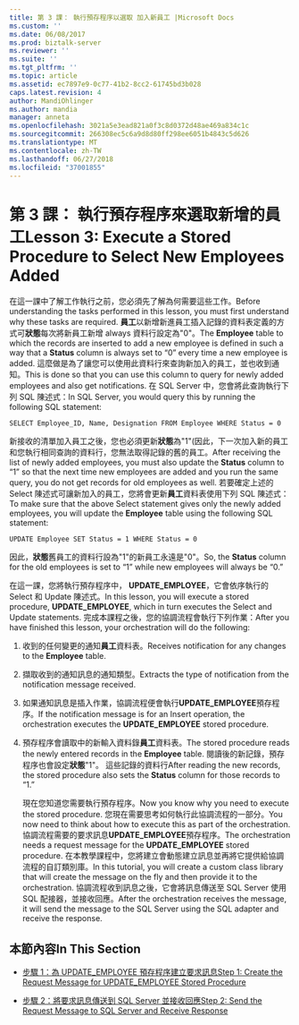 ```yaml
---
title: 第 3 課： 執行預存程序以選取 加入新員工 |Microsoft Docs
ms.custom: ''
ms.date: 06/08/2017
ms.prod: biztalk-server
ms.reviewer: ''
ms.suite: ''
ms.tgt_pltfrm: ''
ms.topic: article
ms.assetid: ec7897e9-0c77-41b2-8cc2-61745bd3b028
caps.latest.revision: 4
author: MandiOhlinger
ms.author: mandia
manager: anneta
ms.openlocfilehash: 3021a5e3ead821a0f3c8d0372d48ae469a834c1c
ms.sourcegitcommit: 266308ec5c6a9d8d80ff298ee6051b4843c5d626
ms.translationtype: MT
ms.contentlocale: zh-TW
ms.lasthandoff: 06/27/2018
ms.locfileid: "37001855"
---
```

# <a name="lesson-3-execute-a-stored-procedure-to-select-new-employees-added"></a><span data-ttu-id="a3fd7-102">第 3 課： 執行預存程序來選取新增的員工</span><span class="sxs-lookup"><span data-stu-id="a3fd7-102">Lesson 3: Execute a Stored Procedure to Select New Employees Added</span></span>
<span data-ttu-id="a3fd7-103">在這一課中了解工作執行之前，您必須先了解為何需要這些工作。</span><span class="sxs-lookup"><span data-stu-id="a3fd7-103">Before understanding the tasks performed in this lesson, you must first understand why these tasks are required.</span></span> <span data-ttu-id="a3fd7-104">**員工**以新增新進員工插入記錄的資料表定義的方式可**狀態**每次將新員工新增 always 資料行設定為"0"。</span><span class="sxs-lookup"><span data-stu-id="a3fd7-104">The **Employee** table to which the records are inserted to add a new employee is defined in such a way that a **Status** column is always set to “0” every time a new employee is added.</span></span> <span data-ttu-id="a3fd7-105">這麼做是為了讓您可以使用此資料行來查詢新加入的員工，並也收到通知。</span><span class="sxs-lookup"><span data-stu-id="a3fd7-105">This is done so that you can use this column to query for newly added employees and also get notifications.</span></span> <span data-ttu-id="a3fd7-106">在 SQL Server 中，您會將此查詢執行下列 SQL 陳述式：</span><span class="sxs-lookup"><span data-stu-id="a3fd7-106">In SQL Server, you would query this by running the following SQL statement:</span></span>  
  
```  
SELECT Employee_ID, Name, Designation FROM Employee WHERE Status = 0  
```  
  
 <span data-ttu-id="a3fd7-107">新接收的清單加入員工之後，您也必須更新**狀態**為"1"(因此，下一次加入新的員工和您執行相同查詢的資料行，您無法取得記錄的舊的員工。</span><span class="sxs-lookup"><span data-stu-id="a3fd7-107">After receiving the list of newly added employees, you must also update the **Status** column to “1” so that the next time new employees are added and you run the same query, you do not get records for old employees as well.</span></span> <span data-ttu-id="a3fd7-108">若要確定上述的 Select 陳述式可讓新加入的員工，您將會更新**員工**資料表使用下列 SQL 陳述式：</span><span class="sxs-lookup"><span data-stu-id="a3fd7-108">To make sure that the above Select statement gives only the newly added employees, you will update the **Employee** table using the following SQL statement:</span></span>  
  
```  
UPDATE Employee SET Status = 1 WHERE Status = 0  
```  
  
 <span data-ttu-id="a3fd7-109">因此，**狀態**舊員工的資料行設為"1"的新員工永遠是"0"。</span><span class="sxs-lookup"><span data-stu-id="a3fd7-109">So, the **Status** column for the old employees is set to “1” while new employees will always be “0.”</span></span>  
  
 <span data-ttu-id="a3fd7-110">在這一課，您將執行預存程序中， **UPDATE_EMPLOYEE**，它會依序執行的 Select 和 Update 陳述式。</span><span class="sxs-lookup"><span data-stu-id="a3fd7-110">In this lesson, you will execute a stored procedure, **UPDATE_EMPLOYEE**, which in turn executes the Select and Update statements.</span></span> <span data-ttu-id="a3fd7-111">完成本課程之後，您的協調流程會執行下列作業：</span><span class="sxs-lookup"><span data-stu-id="a3fd7-111">After you have finished this lesson, your orchestration will do the following:</span></span>  
  
1. <span data-ttu-id="a3fd7-112">收到的任何變更的通知**員工**資料表。</span><span class="sxs-lookup"><span data-stu-id="a3fd7-112">Receives notification for any changes to the **Employee** table.</span></span>  
  
2. <span data-ttu-id="a3fd7-113">擷取收到的通知訊息的通知類型。</span><span class="sxs-lookup"><span data-stu-id="a3fd7-113">Extracts the type of notification from the notification message received.</span></span>  
  
3. <span data-ttu-id="a3fd7-114">如果通知訊息是插入作業，協調流程便會執行**UPDATE_EMPLOYEE**預存程序。</span><span class="sxs-lookup"><span data-stu-id="a3fd7-114">If the notification message is for an Insert operation, the orchestration executes the **UPDATE_EMPLOYEE** stored procedure.</span></span>  
  
4. <span data-ttu-id="a3fd7-115">預存程序會讀取中的新輸入資料錄**員工**資料表。</span><span class="sxs-lookup"><span data-stu-id="a3fd7-115">The stored procedure reads the newly entered records in the **Employee** table.</span></span> <span data-ttu-id="a3fd7-116">閱讀後的新記錄，預存程序也會設定**狀態**"1"。 這些記錄的資料行</span><span class="sxs-lookup"><span data-stu-id="a3fd7-116">After reading the new records, the stored procedure also sets the **Status** column for those records to “1.”</span></span>  
  
   <span data-ttu-id="a3fd7-117">現在您知道您需要執行預存程序。</span><span class="sxs-lookup"><span data-stu-id="a3fd7-117">Now you know why you need to execute the stored procedure.</span></span> <span data-ttu-id="a3fd7-118">您現在需要思考如何執行此協調流程的一部分。</span><span class="sxs-lookup"><span data-stu-id="a3fd7-118">You now need to think about how to execute this as part of the orchestration.</span></span> <span data-ttu-id="a3fd7-119">協調流程需要的要求訊息**UPDATE_EMPLOYEE**預存程序。</span><span class="sxs-lookup"><span data-stu-id="a3fd7-119">The orchestration needs a request message for the **UPDATE_EMPLOYEE** stored procedure.</span></span> <span data-ttu-id="a3fd7-120">在本教學課程中，您將建立會動態建立訊息並再將它提供給協調流程的自訂類別庫。</span><span class="sxs-lookup"><span data-stu-id="a3fd7-120">In this tutorial, you will create a custom class library that will create the message on the fly and then provide it to the orchestration.</span></span> <span data-ttu-id="a3fd7-121">協調流程收到訊息之後，它會將訊息傳送至 SQL Server 使用 SQL 配接器，並接收回應。</span><span class="sxs-lookup"><span data-stu-id="a3fd7-121">After the orchestration receives the message, it will send the message to the SQL Server using the SQL adapter and receive the response.</span></span>  
  
## <a name="in-this-section"></a><span data-ttu-id="a3fd7-122">本節內容</span><span class="sxs-lookup"><span data-stu-id="a3fd7-122">In This Section</span></span>  
  
-   [<span data-ttu-id="a3fd7-123">步驟 1：為 UPDATE_EMPLOYEE 預存程序建立要求訊息</span><span class="sxs-lookup"><span data-stu-id="a3fd7-123">Step 1: Create the Request Message for UPDATE_EMPLOYEE Stored Procedure</span></span>](../../adapters-and-accelerators/adapter-sql/step-1-create-the-request-message-for-update-employee-stored-procedure.md)  
  
-   [<span data-ttu-id="a3fd7-124">步驟 2：將要求訊息傳送到 SQL Server 並接收回應</span><span class="sxs-lookup"><span data-stu-id="a3fd7-124">Step 2: Send the Request Message to SQL Server and Receive Response</span></span>](../../adapters-and-accelerators/adapter-sql/step-2-send-the-request-message-to-sql-server-and-receive-response.md)